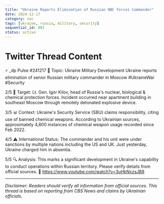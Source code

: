 ```yaml
---
title: "Ukraine Reports Elimination of Russian NBC Forces Commander"
date: 2024-12-17
category: sec
tags: [ukraine, russia, military, security]
sequential_id: 001
status: active
---
```


# Twitter Thread Content

⚡️ _dp Pulse #241217 
📍 Topic: Ukraine Military Development 
Ukraine reports elimination of senior Russian military commander in Moscow #UkraineWar #Security

2/5 🎯 Target: Lt. Gen. Igor Kilov, head of Russia's nuclear, biological & chemical protection forces. Incident occurred near apartment building in southeast Moscow through remotely detonated explosive device.

3/5 📊 Context: Ukraine's Security Service (SBU) claims responsibility, citing use of banned chemical weapons. According to Ukrainian sources, approximately 4,800 instances of chemical weapon usage recorded since Feb 2022.

4/5 ⚠️ International Status: The commander and his unit were under sanctions by multiple nations including the US and UK. Just yesterday, Ukraine charged him in absentia.

5/5 🔍 Analysis: This marks a significant development in Ukraine's capability to conduct operations within Russian territory. Please verify details from official sources.
🔗 https://www.youtube.com/watch?v=3uHkNxzsJB8

---
*Disclaimer: Readers should verify all information from official sources. This thread is based on reporting from CBS News and claims by Ukrainian officials.*
